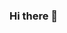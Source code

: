 ### Hi there 👋

<!--
**Liuzetai/Liuzetai** is a ✨ _special_ ✨ repository because its `README.md` (this file) appears on your GitHub profile.

Here are some ideas to get you started:

- 🔭 I’m currently working on BME
- 🌱 I’m currently learning pthon
- 👯 I’m looking to collaborate on python
- 🤔 I’m looking for help with python
- 💬 Ask me about some skills about python
- 📫 How to reach me: jameyoog@gmail.com


